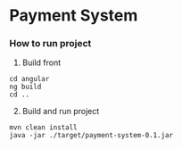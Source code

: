# Payment System

### How to run project

1. Build front

```
cd angular
ng build 
cd ..
```

2. Build and run project

```
mvn clean install
java -jar ./target/payment-system-0.1.jar
```